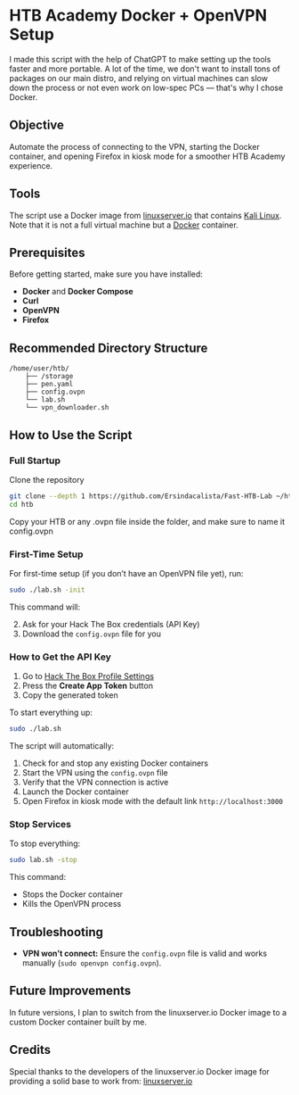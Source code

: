 # HTB Academy Docker + OpenVPN Setup

I made this script with the help of ChatGPT to make setting up the tools faster and more portable. A lot of the time, we don't want to install tons of packages on our main distro, and relying on virtual machines can slow down the process or not even work on low-spec PCs — that's why I chose Docker.

## Objective

Automate the process of connecting to the VPN, starting the Docker container, and opening Firefox in kiosk mode for a smoother HTB Academy experience.

## Tools

The script use a Docker image from [linuxserver.io](https://linuxserver.io) that contains [Kali Linux](https://docs.linuxserver.io/images/docker-kali-linux/). Note that it is not a full virtual machine but a [Docker](https://www.docker.com/) container.

## Prerequisites

Before getting started, make sure you have installed:

- **Docker** and **Docker Compose**
- **Curl**
- **OpenVPN**
- **Firefox**

## Recommended Directory Structure

```
/home/user/htb/
    ├── /storage
    ├── pen.yaml
    ├── config.ovpn
    └── lab.sh
    └── vpn_downloader.sh
```

## How to Use the Script

### Full Startup

Clone the repository

```bash 
git clone --depth 1 https://github.com/Ersindacalista/Fast-HTB-Lab ~/htb
cd htb
```

Copy your HTB or any .ovpn file inside the folder, and make sure to name it config.ovpn

### First-Time Setup

For first-time setup (if you don’t have an OpenVPN file yet), run:

```bash
sudo ./lab.sh -init
```

This command will:

2. Ask for your Hack The Box credentials (API Key)
3. Download the `config.ovpn` file for you

### How to Get the API Key

1. Go to [Hack The Box Profile Settings](https://app.hackthebox.com/profile/settings)
2. Press the **Create App Token** button
3. Copy the generated token

To start everything up:

```bash
sudo ./lab.sh
```

The script will automatically:

1. Check for and stop any existing Docker containers
2. Start the VPN using the `config.ovpn` file
3. Verify that the VPN connection is active
4. Launch the Docker container
5. Open Firefox in kiosk mode with the default link `http://localhost:3000`

### Stop Services

To stop everything:

```bash
sudo lab.sh -stop
```

This command:

- Stops the Docker container
- Kills the OpenVPN process

## Troubleshooting

- **VPN won’t connect:** Ensure the `config.ovpn` file is valid and works manually (`sudo openvpn config.ovpn`).

## Future Improvements

In future versions, I plan to switch from the linuxserver.io Docker image to a custom Docker container built by me.

## Credits

Special thanks to the developers of the linuxserver.io Docker image for providing a solid base to work from: [linuxserver.io](https://linuxserver.io)

